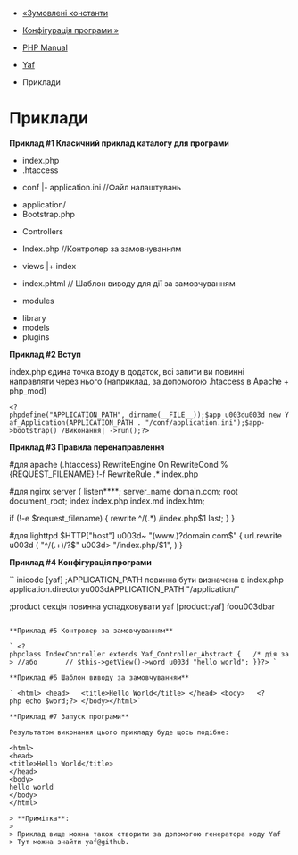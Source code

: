 - [«Зумовлені константи](yaf.constants.md)
- [Конфігурація програми »](yaf.appconfig.md)

- [PHP Manual](index.md)
- [Yaf](book.yaf.md)
- Приклади

# Приклади

**Приклад #1 Класичний приклад каталогу для програми**

- index.php
- .htaccess
+ conf
|- application.ini //Файл налаштувань
- application/
- Bootstrap.php
+ Controllers
- Index.php //Контролер за замовчуванням
+ views
|+ index
- index.phtml // Шаблон виводу для дії за замовчуванням
+ modules
- library
- models
- plugins

**Приклад #2 Вступ**

index.php єдина точка входу в додаток, всі запити ви повинні
направляти через нього (наприклад, за допомогою .htaccess в Apache +
php_mod)

` <?phpdefine("APPLICATION_PATH", dirname(__FILE__));$app u003du003d new Yaf_Application(APPLICATION_PATH . "/conf/application.ini");$app->bootstrap() /Виконання| ->run();?> `

**Приклад #3 Правила перенаправлення**

#для apache (.htaccess)
RewriteEngine On
RewriteCond %{REQUEST_FILENAME} !-f
RewriteRule .* index.php

#для nginx
server {
listen****;
server_name domain.com;
root document_root;
index index.php index.md index.htm;

if (!-e $request_filename) {
rewrite ^/(.*) /index.php$1 last;
}
}

#для lighttpd
$HTTP["host"] u003d~ "(www.)?domain.com$" {
url.rewrite u003d (
"^/(.+)/?$" u003d> "/index.php/$1",
)
}

**Приклад #4 Конфігурація програми**

`` inicode
[yaf]
;APPLICATION_PATH повинна бути визначена в index.php
application.directoryu003dAPPLICATION_PATH "/application/"

;product секція повинна успадковувати yaf
[product:yaf]
foou003dbar
````

**Приклад #5 Контролер за замовчуванням**

` <?phpclass IndexController extends Yaf_Controller_Abstract {   /* дія за мовчанням */   public function indexAction() {       $this-> //або       // $this->getView()->word u003d "hello world"; }}?> `

**Приклад #6 Шаблон виводу за замовчуванням**

` <html> <head>   <title>Hello World</title> </head> <body>   <?php echo $word;?> </body></html>`

**Приклад #7 Запуск програми**

Результатом виконання цього прикладу буде щось подібне:

<html>
<head>
<title>Hello World</title>
</head>
<body>
hello world
</body>
</html>

> **Примітка**:
>
> Приклад вище можна також створити за допомогою генератора коду Yaf
> Тут можна знайти yaf@github.
